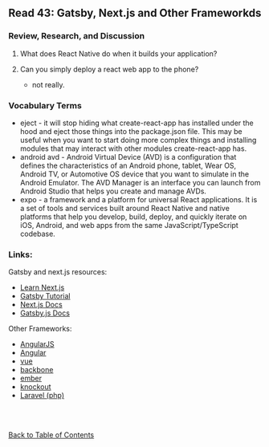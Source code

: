 ## Read 43: Gatsby, Next.js and Other Frameworkds

### Review, Research, and Discussion

1. What does React Native do when it builds your application?
  
1. Can you simply deploy a react web app to the phone?
    - not really. 

### Vocabulary Terms

- eject - it will stop hiding what create-react-app has installed under the hood and eject those things into the package.json file. This may be useful when you want to start doing more complex things and installing modules that may interact with other modules create-react-app has. 
- android avd - Android Virtual Device (AVD) is a configuration that defines the characteristics of an Android phone, tablet, Wear OS, Android TV, or Automotive OS device that you want to simulate in the Android Emulator. The AVD Manager is an interface you can launch from Android Studio that helps you create and manage AVDs.
- expo - a framework and a platform for universal React applications. It is a set of tools and services built around React Native and native platforms that help you develop, build, deploy, and quickly iterate on iOS, Android, and web apps from the same JavaScript/TypeScript codebase.



### Links:

Gatsby and next.js resources:

- [Learn Next.js](https://nextjs.org/learn/basics/getting-started)
- [Gatsby Tutorial](https://www.gatsbyjs.org/tutorial/)
- [Next.js Docs](https://nextjs.org/docs)
- [Gatsby.js Docs](https://www.gatsbyjs.org/docs/)

Other Frameworks:

- [AngularJS](https://angularjs.org/)
- [Angular](https://angular.io/)
- [vue](https://vuejs.org/)
- [backbone](http://backbonejs.org/)
- [ember](https://www.emberjs.com/)
- [knockout](https://knockoutjs.com/)
- [Laravel (php)](https://laravel.com/)

<br>
<br>

[Back to Table of Contents](README.md)
